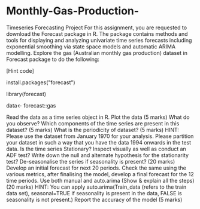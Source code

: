 # Monthly-Gas-Production-
Timeseries Forecasting Project
For this assignment, you are requested to download the Forecast package in R. The package contains methods and tools for displaying and analyzing univariate time series forecasts including exponential smoothing via state space models and automatic ARIMA modelling. Explore the gas (Australian monthly gas production)  dataset in Forecast package to do the following:

[Hint code]

install.packages("forecast")

library(forecast)

data<- forecast::gas

Read the data as a time series object in R. Plot the data (5 marks)
What do you observe? Which components of the time series are present in this dataset? (5 marks)
What is the periodicity of dataset? (5 marks)
HINT: Please use the dataset from January 1970 for your analysis.
Please partition your dataset in such a way that you have the data 1994 onwards in the test data.
Is the time series Stationary? Inspect visually as well as conduct an ADF test? Write down the null and alternate hypothesis for the stationarity test? De-seasonalise the series if seasonality is present? (20 marks)
Develop an initial forecast for next 20 periods. Check the same using the various metrics, after finalising the model, develop a final forecast for the 12 time periods. Use both manual and auto.arima (Show & explain all the steps) (20 marks)
HINT: You can apply auto.arima(Train_data (refers to the train data set), seasonal=TRUE if seasonality is present in the data, FALSE is seasonality is not present.)
Report the accuracy of the model (5 marks)
